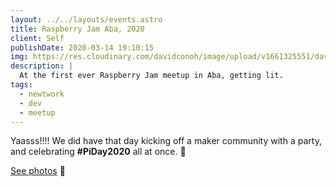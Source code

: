 ```yaml
---
layout: ../../layouts/events.astro
title: Raspberry Jam Aba, 2020
client: Self
publishDate: 2020-03-14 19:10:15
img: https://res.cloudinary.com/davidconoh/image/upload/v1661325551/davidconoh_vercel_app/first_raspberry_jam_aba.jpg
description: |
  At the first ever Raspberry Jam meetup in Aba, getting lit.
tags:
  - newtwork
  - dev
  - meetup
---
```


Yaasss!!!! We did have that day kicking off a maker community with a party, and celebrating 
**#PiDay2020** all at once. 🎉

[See photos](https://twitter.com/yonderhacks/status/1238900441045504000?s=20&t=PzaLEqis5W_ixj0zExcnNw) 📸
